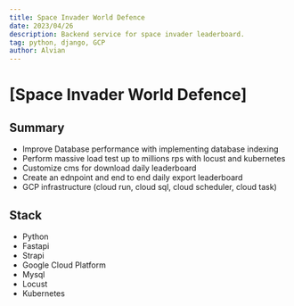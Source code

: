 ```yaml
---
title: Space Invader World Defence
date: 2023/04/26
description: Backend service for space invader leaderboard.
tag: python, django, GCP
author: Alvian
---
```


# [Space Invader World Defence]


## Summary
- Improve Database performance with implementing database indexing 
- Perform massive load test up to millions rps with locust and kubernetes
- Customize cms for download daily leaderboard
- Create an ednpoint and end to end daily export leaderboard
- GCP infrastructure (cloud run, cloud sql, cloud scheduler, cloud task)

## Stack
- Python
- Fastapi
- Strapi
- Google Cloud Platform
- Mysql
- Locust
- Kubernetes
